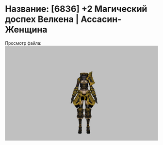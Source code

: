 # Название: [6836] +2 Магический доспех Велкена | Ассасин-Женщина

Просмотр файла:
![p070023.png](p070023.png)